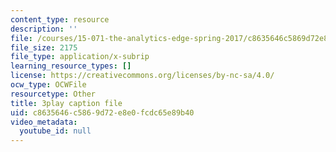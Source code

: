```yaml
---
content_type: resource
description: ''
file: /courses/15-071-the-analytics-edge-spring-2017/c8635646c5869d72e8e0fcdc65e89b40_xYnq8nVcN4g.srt
file_size: 2175
file_type: application/x-subrip
learning_resource_types: []
license: https://creativecommons.org/licenses/by-nc-sa/4.0/
ocw_type: OCWFile
resourcetype: Other
title: 3play caption file
uid: c8635646-c586-9d72-e8e0-fcdc65e89b40
video_metadata:
  youtube_id: null
---
```

